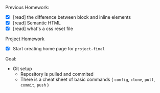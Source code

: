 Previous Homework:
- [x] [read] the difference between block and inline elements
- [x] [read] Semantic HTML
- [x] [read] what's a css reset file

Project Homework
- [x] Start creating home page for `project-final`

Goal:
- Git setup
    - Repository is pulled and commited
    - There is a cheat sheet of basic commands ( `config`, `clone`, `pull`, `commit`, `push` )
